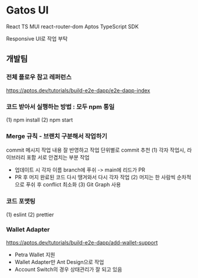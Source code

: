 # Gatos UI 
React TS MUI 
react-router-dom
Aptos TypeScript SDK

Responsive UI로 작업 부탁

## 개발팀 
### 전체 플로우 참고 레퍼런스
https://aptos.dev/tutorials/build-e2e-dapp/e2e-dapp-index 
### 코드 받아서 실행하는 방법 : 모두 npm 통일
(1) npm install 
(2) npm start 
### Merge 규칙 - 브랜치 구분해서 작업하기
commit 메시지 작업 내용 잘 반영하고 작업 단위별로 commit 추천
(1) 각자 작업시, 라이브러리 포함 서로 안겹치는 부분 작업
- 업데이트 시 각자 이름 branch에 푸쉬 -> main에 리드가 PR
- PR 후 머지 완료된 코드 다시 땡겨와서 다시 각자 작업
(2) 머지는 한 사람씩 순차적으로 푸쉬 후 conflict 최소화
(3) Git Graph 사용
### 코드 포맷팅 
(1) eslint
(2) prettier
### Wallet Adapter 
https://aptos.dev/tutorials/build-e2e-dapp/add-wallet-support 
- Petra Wallet 지원 
- Wallet Adapter만 Ant Design으로 작업
- Account Switch의 경우 상태관리가 잘 되고 있음